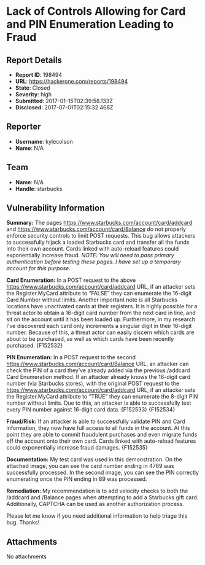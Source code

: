 # Lack of Controls Allowing for Card and PIN Enumeration Leading to Fraud

## Report Details
- **Report ID**: 198494
- **URL**: https://hackerone.com/reports/198494
- **State**: Closed
- **Severity**: high
- **Submitted**: 2017-01-15T02:39:58.133Z
- **Disclosed**: 2017-07-01T02:15:32.468Z

## Reporter
- **Username**: kylecolson
- **Name**: N/A

## Team
- **Name**: N/A
- **Handle**: starbucks

## Vulnerability Information
**Summary:**
The pages https://www.starbucks.com/account/card/addcard and https://www.starbucks.com/account/card/Balance do not properly enforce security controls to limit POST requests. This bug allows attackers to successfully hijack a loaded Starbucks card and transfer all the funds into their own account. Cards linked with auto-reload features could exponentially increase fraud. 
*NOTE: You will need to pass primary authentication before testing these pages. I have set up a temporary account for this purpose.*

**Card Enumeration:**
In a POST request to the above https://www.starbucks.com/account/card/addcard URL, if an attacker sets the Register.MyCard attribute to “FALSE” they can enumerate the 16-digit Card Number without limits. 
Another important note is all Starbucks locations have unactivated cards at their registers. It is highly possible for a threat actor to obtain a 16-digit card number from the next card in line, and sit on the account until it has been loaded up. Furthermore, in my research I've discovered each card only increments a singular digit in their 16-digit number. Because of this, a threat actor can easily discern which cards are about to be purchased, as well as which cards have been recently purchased.
{F152532}

**PIN Enumeration:**
In a POST request to the second https://www.starbucks.com/account/card/Balance URL, an attacker can check the PIN of a card they’ve already added via the previous /addcard Card Enumeration method. 
If an attacker already knows the 16-digit card number (via Starbucks stores), with the original POST request to the https://www.starbucks.com/account/card/addcard URL, if an attacker sets the Register.MyCard attribute to “TRUE” they can enumerate the 8-digit PIN number without limits.
Due to this, an attacker is able to successfully test every PIN number against 16-digit card data.
{F152533}
{F152534}

**Fraud/Risk:**
If an attacker is able to successfully validate PIN and Card information, they now have full access to all funds in the account. At this point they are able to commit fraudulent purchases and even migrate funds off the account onto their own card. Cards linked with auto-reload features could exponentially increase fraud damages. 
{F152535}

**Documentation:**
My test card was used in this demonstration. On the attached image, you can see the card number ending in 4769 was successfully processed. In the second image, you can see the PIN correctly enumerating once the PIN ending in 89 was processed.

**Remediation:**
My recommendation is to add velocity checks to both the /addcard and /Balance pages when attempting to add a Starbucks gift card. Additionally, CAPTCHA can be used as another authorization process. 

Please let me know if you need additional information to help triage this bug.
Thanks!


## Attachments
No attachments
